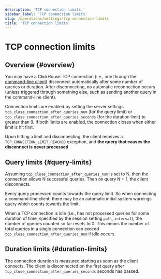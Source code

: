 ```yaml
---
description: 'TCP connection limits.'
sidebar_label: 'TCP connection limits'
slug: /operations/settings/tcp-connection-limits
title: 'TCP connection limits'
---
```


# TCP connection limits

## Overview {#overview}

You may have a ClickHouse TCP connection (i.e., one through the [command-line client](https://clickhouse.com/docs/interfaces/cli))
disconnect automatically after some number of queries or duration.
After disconnecting, no automatic reconnection occurs (unless triggered through something else,
such as sending another query in the command-line client).

Connection limits are enabled by setting the server settings
`tcp_close_connection_after_queries_num` (for the query limit)
or `tcp_close_connection_after_queries_seconds` (for the duration limit) to greater than 0.
If both limits are enabled, the connection closes when either limit is hit first.

Upon hitting a limit and disconnecting, the client receives a
`TCP_CONNECTION_LIMIT_REACHED` exception, and **the query that causes the disconnect is never processed**.

## Query limits {#query-limits}

Assuming `tcp_close_connection_after_queries_num` is set to N, then the connection allows
N successful queries. Then on query N + 1, the client disconnects.

Every query processed counts towards the query limit. So when connecting a command-line client,
there may be an automatic initial system warnings query which counts towards the limit.

When a TCP connection is idle (i.e., has not processed queries for some duration of time,
specified by the session setting `poll_interval`), the number of queries counted so far resets to 0.
This means the number of total queries in a single connection can exceed
`tcp_close_connection_after_queries_num` if idle occurs.

## Duration limits {#duration-limits}

The connection duration is measured starting as soon as the client connects.
The client is disconnected on the first query after `tcp_close_connection_after_queries_seconds` seconds has passed.
